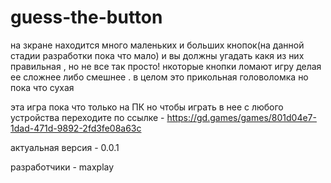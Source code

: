 # guess-the-button
на зкране находится много маленьких и больших кнопок(на данной стадии разработки пока что мало) и вы должны угадать какя из них правильная , но не все так просто! нкоторые кнопки ломают игру делая ее сложнее либо смешнее . в целом это прикольная головоломка но пока что сухая


эта игра пока что только на ПК но чтобы играть в нее с любого устройства переходите по ссылке - https://gd.games/games/801d04e7-1dad-471d-9892-2fd3fe08a63c

актуальная версия - 0.0.1


разработчики - maxplay
